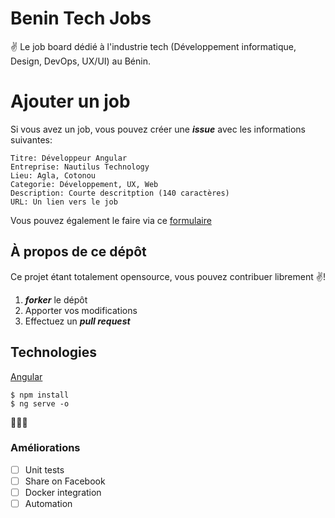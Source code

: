 # Benin Tech Jobs
:v: Le job board dédié à l'industrie tech (Développement informatique, Design, DevOps, UX/UI) au Bénin.

# Ajouter un job
Si vous avez un job, vous pouvez créer une ***issue*** avec les informations suivantes:

```
Titre: Développeur Angular
Entreprise: Nautilus Technology
Lieu: Agla, Cotonou
Categorie: Développement, UX, Web
Description: Courte descritption (140 caractères)
URL: Un lien vers le job
```

Vous pouvez également le faire via ce [formulaire](https://nioperas06.typeform.com/to/i7t4PM)

## À propos de ce dépôt

Ce projet étant totalement opensource, vous pouvez contribuer librement :v:!

1. ***forker*** le dépôt
2. Apporter vos modifications
3. Effectuez un ***pull request***

## Technologies
[Angular](https://angular.io/)

```
$ npm install
$ ng serve -o
```
:metal::robot::rocket:

### Améliorations
- [ ] Unit tests
- [ ] Share on Facebook
- [ ] Docker integration
- [ ] Automation
